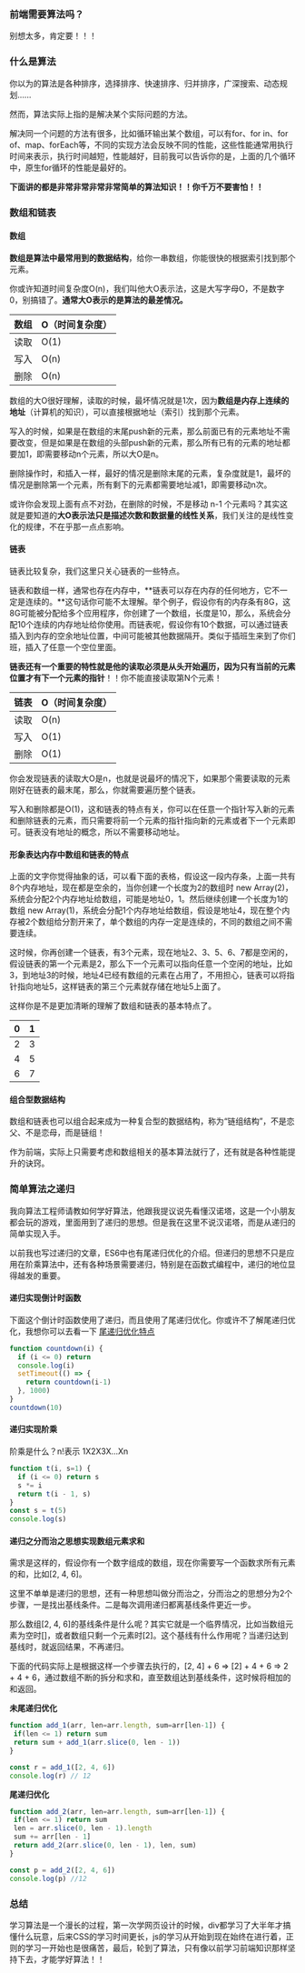 ### 前端需要算法吗？
别想太多，肯定要！！！

### 什么是算法
你以为的算法是各种排序，选择排序、快速排序、归并排序，广深搜索、动态规划......

然而，算法实际上指的是解决某个实际问题的方法。

解决同一个问题的方法有很多，比如循环输出某个数组，可以有for、for in、for of、map、forEach等，不同的实现方法会反映不同的性能，这些性能通常用执行时间来表示，执行时间越短，性能越好，目前我可以告诉你的是，上面的几个循环中，原生for循环的性能是最好的。

**下面讲的都是非常非常非常非常简单的算法知识！！你千万不要害怕！！**

### 数组和链表

#### 数组
**数组是算法中最常用到的数据结构**，给你一串数组，你能很快的根据索引找到那个元素。

你或许知道时间复杂度O(n)，我们叫他大O表示法，这是大写字母O，不是数字0，别搞错了。**通常大O表示的是算法的最差情况。**

数组 | O（时间复杂度） 
----|------
读取 | O(1) 
写入 | O(n)
删除 | O(n)  

数组的大O很好理解，读取的时候，最坏情况就是1次，因为**数组是内存上连续的地址**（计算机的知识），可以直接根据地址（索引）找到那个元素。

写入的时候，如果是在数组的末尾push新的元素，那么前面已有的元素地址不需要改变，但是如果是在数组的头部push新的元素，那么所有已有的元素的地址都要加1，即需要移动n个元素，所以大O是n。

删除操作时，和插入一样，最好的情况是删除末尾的元素，复杂度就是1，最坏的情况是删除第一个元素，所有剩下的元素都需要地址减1，即需要移动n次。

或许你会发现上面有点不对劲，在删除的时候，不是移动 n-1 个元素吗？其实这就是要知道的**大O表示法只是描述次数和数据量的线性关系**，我们关注的是线性变化的规律，不在乎那一点点影响。

#### 链表

链表比较复杂，我们这里只关心链表的一些特点。

链表和数组一样，通常也存在内存中，**链表可以存在内存的任何地方，它不一定是连续的。**这句话你可能不太理解。举个例子，假设你有的内存条有8G，这8G可能被分配给多个应用程序，你创建了一个数组，长度是10，那么，系统会分配10个连续的内存地址给你使用。而链表呢，假设你有10个数据，可以通过链表插入到内存的空余地址位置，中间可能被其他数据隔开。类似于插班生来到了你们班，插入了任意一个空位里面。

**链表还有一个重要的特性就是他的读取必须是从头开始遍历，因为只有当前的元素位置才有下一个元素的指针**！！你不能直接读取第N个元素！


链表 | O（时间复杂度） 
----|------
读取 | O(n) 
写入 | O(1)
删除 | O(1)  

你会发现链表的读取大O是n，也就是说最坏的情况下，如果那个需要读取的元素刚好在链表的最末尾，那么，你就需要遍历整个链表。

写入和删除都是O(1)，这和链表的特点有关，你可以在任意一个指针写入新的元素和删除链表的元素，而只需要将前一个元素的指针指向新的元素或者下一个元素即可。链表没有地址的概念，所以不需要移动地址。

#### 形象表达内存中数组和链表的特点

上面的文字你觉得抽象的话，可以看下面的表格，假设这一段内存条，上面一共有8个内存地址，现在都是空余的，当你创建一个长度为2的数组时 new Array(2)，系统会分配2个内存地址给数组，可能是地址0，1。然后继续创建一个长度为1的数组 new Array(1)，系统会分配1个内存地址给数组，假设是地址4，现在整个内存被2个数组给分割开来了，单个数组的内存一定是连续的，不同的数组之间不需要连续。

这时候，你再创建一个链表，有3个元素，现在地址2、3、5、6、7都是空闲的，假设链表的第一个元素是2，那么下一个元素可以指向任意一个空闲的地址，比如3，到地址3的时候，地址4已经有数组的元素在占用了，不用担心，链表可以将指针指向地址5，这样链表的第三个元素就存储在地址5上面了。

这样你是不是更加清晰的理解了数组和链表的基本特点了。

0 | 1
--|--
2 | 3
4 | 5
6 | 7  

#### 组合型数据结构

数组和链表也可以组合起来成为一种复合型的数据结构，称为“链组结构”，不是恋父、不是恋母，而是链组！

作为前端，实际上只需要考虑和数组相关的基本算法就行了，还有就是各种性能提升的诀窍。

### 简单算法之递归

我向算法工程师请教如何学好算法，他跟我提议说先看懂汉诺塔，这是一个小朋友都会玩的游戏，里面用到了递归的思想。但是我在这里不说汉诺塔，而是从递归的简单实现入手。

以前我也写过递归的文章，ES6中也有尾递归优化的介绍。但递归的思想不只是应用在阶乘算法中，还有各种场景需要递归，特别是在函数式编程中，递归的地位显得越发的重要。

#### 递归实现倒计时函数
下面这个倒计时函数使用了递归，而且使用了尾递归优化。你或许不了解尾递归优化，我想你可以去看一下 [尾递归优化特点][1]

```javascript
function countdown(i) {
  if (i <= 0) return
  console.log(i)
  setTimeout(() => {
    return countdown(i-1)
  }, 1000)
}
countdown(10)
```

#### 递归实现阶乘

阶乘是什么？n!表示 1X2X3X...Xn
```javascript
function t(i, s=1) {
  if (i <= 0) return s
  s *= i
  return t(i - 1, s)
}
const s = t(5)
console.log(s)
```

#### 递归之分而治之思想实现数组元素求和

需求是这样的，假设你有一个数字组成的数组，现在你需要写一个函数求所有元素的和，比如[2, 4, 6]。

这里不单单是递归的思想，还有一种思想叫做分而治之，分而治之的思想分为2个步骤，一是找出基线条件。二是每次调用递归都离基线条件更近一步。

那么数组[2, 4, 6]的基线条件是什么呢？其实它就是一个临界情况，比如当数组元素为空时[]，或者数组只剩一个元素时[2]。这个基线有什么作用呢？当递归达到基线时，就返回结果，不再递归。

下面的代码实际上是根据这样一个步骤去执行的，[2, 4] + 6 => [2] + 4 + 6 => 2 + 4 + 6，通过数组不断的拆分和求和，直至数组达到基线条件，这时候将相加的和返回。

**未尾递归优化**
```javascript
function add_1(arr, len=arr.length, sum=arr[len-1]) {
 if(len <= 1) return sum
 return sum + add_1(arr.slice(0, len - 1))
}

const r = add_1([2, 4, 6])
console.log(r) // 12
```

**尾递归优化**
```javascript
function add_2(arr, len=arr.length, sum=arr[len-1]) {
 if(len <= 1) return sum
 len = arr.slice(0, len - 1).length
 sum += arr[len - 1]
 return add_2(arr.slice(0, len - 1), len, sum)
}

const p = add_2([2, 4, 6])
console.log(p) //12
```

### 总结

学习算法是一个漫长的过程，第一次学网页设计的时候，div都学习了大半年才搞懂什么玩意，后来CSS的学习时间更长，js的学习从开始到现在始终在进行着，正则的学习一开始也是很痛苦，最后，轮到了算法，只有像以前学习前端知识那样坚持下去，才能学好算法！！


  [1]: https://segmentfault.com/a/1190000010211813#articleHeader5
